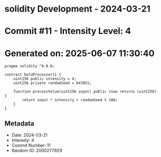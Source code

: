 ﻿# solidity Development - 2024-03-21
# Commit #11 - Intensity Level: 4
# Generated on: 2025-06-07 11:30:40
```solidity
pragma solidity ^0.8.0;

contract DataProcessor11 {
    uint256 public intensity = 4;
    uint256 private randomSeed = 647851;

    function processValue(uint256 input) public view returns (uint256) {
        return input * intensity + randomSeed % 100;
    }
}
```
## Metadata
- Date: 2024-03-21
- Intensity: 4
- Commit Number: 11
- Random ID: 2000277929
